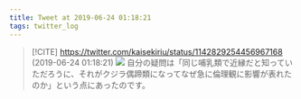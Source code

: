 ```yaml
---
title: Tweet at 2019-06-24 01:18:21
tags: twitter_log
---
```


> [!CITE] https://twitter.com/kaisekiriu/status/1142829254456967168 (2019-06-24 01:18:21)
> ![](https://twitter.com/kaisekiriu/status/1142829254456967168)
> 自分の疑問は「同じ哺乳類で近縁だと知っていただろうに、それがクジラ偶蹄類になってなぜ急に倫理観に影響が表れたのか」という点にあったのです。
